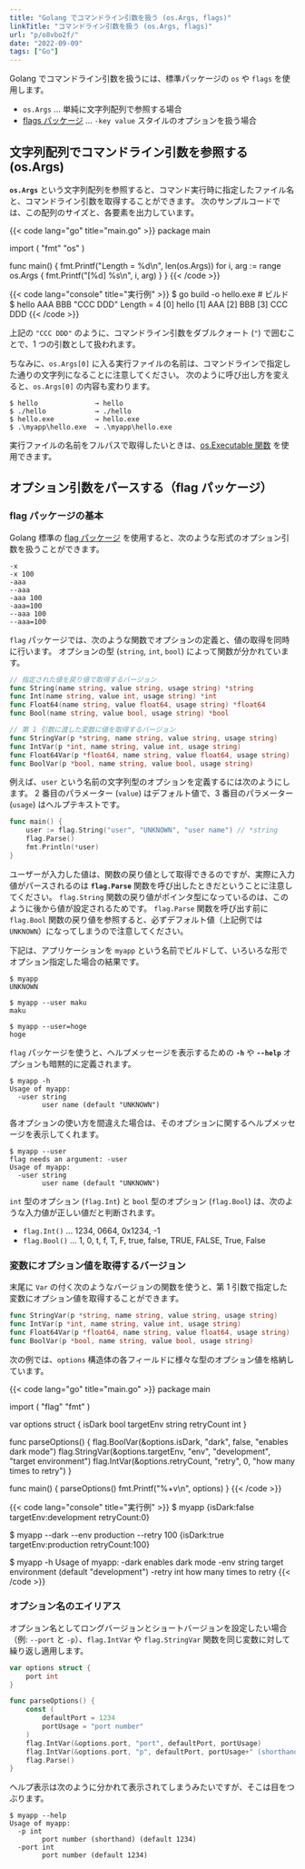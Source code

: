 ```yaml
---
title: "Golang でコマンドライン引数を扱う (os.Args, flags)"
linkTitle: "コマンドライン引数を扱う (os.Args, flags)"
url: "p/o8vbo2f/"
date: "2022-09-09"
tags: ["Go"]
---
```


Golang でコマンドライン引数を扱うには、標準パッケージの `os` や `flags` を使用します。

- `os.Args` ... 単純に文字列配列で参照する場合
- [flags パッケージ](https://pkg.go.dev/flag) ... `-key value` スタイルのオプションを扱う場合


文字列配列でコマンドライン引数を参照する (os.Args)
----

__`os.Args`__ という文字列配列を参照すると、コマンド実行時に指定したファイル名と、コマンドライン引数を取得することができます。
次のサンプルコードでは、この配列のサイズと、各要素を出力しています。

{{< code lang="go" title="main.go" >}}
package main

import (
	"fmt"
	"os"
)

func main() {
	fmt.Printf("Length = %d\n", len(os.Args))
	for i, arg := range os.Args {
		fmt.Printf("[%d] %s\n", i, arg)
	}
}
{{< /code >}}

{{< code lang="console" title="実行例" >}}
$ go build -o hello.exe  # ビルド
$ hello AAA BBB "CCC DDD"
Length = 4
[0] hello
[1] AAA
[2] BBB
[3] CCC DDD
{{< /code >}}

上記の `"CCC DDD"` のように、コマンドライン引数をダブルクォート (`"`) で囲むことで、1 つの引数として扱われます。

ちなみに、`os.Args[0]` に入る実行ファイルの名前は、コマンドラインで指定した通りの文字列になることに注意してください。
次のように呼び出し方を変えると、`os.Args[0]` の内容も変わります。

```
$ hello              → hello
$ ./hello            → ./hello
$ hello.exe          → hello.exe
$ .\myapp\hello.exe  → .\myapp\hello.exe
```

実行ファイルの名前をフルパスで取得したいときは、[os.Executable 関数](https://pkg.go.dev/os#Executable) を使用できます。


オプション引数をパースする（flag パッケージ）
----

### flag パッケージの基本

Golang 標準の [flag パッケージ](https://pkg.go.dev/flag) を使用すると、次のような形式のオプション引数を扱うことができます。

```
-x
-x 100
-aaa
--aaa
-aaa 100
-aaa=100
--aaa 100
--aaa=100
```

`flag` パッケージでは、次のような関数でオプションの定義と、値の取得を同時に行います。
オプションの型 (`string`, `int`, `bool`) によって関数が分かれています。

```go
// 指定された値を戻り値で取得するバージョン
func String(name string, value string, usage string) *string
func Int(name string, value int, usage string) *int
func Float64(name string, value float64, usage string) *float64
func Bool(name string, value bool, usage string) *bool

// 第 1 引数に渡した変数に値を取得するバージョン
func StringVar(p *string, name string, value string, usage string)
func IntVar(p *int, name string, value int, usage string)
func Float64Var(p *float64, name string, value float64, usage string)
func BoolVar(p *bool, name string, value bool, usage string)
```

例えば、`user` という名前の文字列型のオプションを定義するには次のようにします。
2 番目のパラメーター (`value`) はデフォルト値で、3 番目のパラメーター (`usage`) はヘルプテキストです。

```go
func main() {
	user := flag.String("user", "UNKNOWN", "user name") // *string
	flag.Parse()
	fmt.Println(*user)
}
```

ユーザーが入力した値は、関数の戻り値として取得できるのですが、実際に入力値がパースされるのは __`flag.Parse`__ 関数を呼び出したときだということに注意してください。
`flag.String` 関数の戻り値がポインタ型になっているのは、このように後から値が設定されるためです。
`flag.Parse` 関数を呼び出す前に `flag.Bool` 関数の戻り値を参照すると、必ずデフォルト値（上記例では `UNKNOWN`）になってしまうので注意してください。

下記は、アプリケーションを `myapp` という名前でビルドして、いろいろな形でオプション指定した場合の結果です。

```console
$ myapp
UNKNOWN

$ myapp --user maku
maku

$ myapp --user=hoge
hoge
```

`flag` パッケージを使うと、ヘルプメッセージを表示するための __`-h`__ や __`--help`__ オプションも暗黙的に定義されます。

```console
$ myapp -h
Usage of myapp:
  -user string
        user name (default "UNKNOWN")
```

各オプションの使い方を間違えた場合は、そのオプションに関するヘルプメッセージを表示してくれます。

```console
$ myapp --user
flag needs an argument: -user
Usage of myapp:
  -user string
        user name (default "UNKNOWN")
```

`int` 型のオプション (`flag.Int`) と `bool` 型のオプション (`flag.Bool`) は、次のような入力値が正しい値だと判断されます。

- `flag.Int()` ... 1234, 0664, 0x1234, -1
- `flag.Bool()` ... 1, 0, t, f, T, F, true, false, TRUE, FALSE, True, False

### 変数にオプション値を取得するバージョン

末尾に `Var` の付く次のようなバージョンの関数を使うと、第 1 引数で指定した変数にオプション値を取得することができます。

```go
func StringVar(p *string, name string, value string, usage string)
func IntVar(p *int, name string, value int, usage string)
func Float64Var(p *float64, name string, value float64, usage string)
func BoolVar(p *bool, name string, value bool, usage string)
```

次の例では、`options` 構造体の各フィールドに様々な型のオプション値を格納しています。

{{< code lang="go" title="main.go" >}}
package main

import (
	"flag"
	"fmt"
)

var options struct {
	isDark bool
	targetEnv string
	retryCount int
}

func parseOptions() {
	flag.BoolVar(&options.isDark, "dark", false, "enables dark mode")
	flag.StringVar(&options.targetEnv, "env", "development", "target environment")
	flag.IntVar(&options.retryCount, "retry", 0, "how many times to retry")
}

func main() {
	parseOptions()
	fmt.Printf("%+v\n", options)
}
{{< /code >}}

{{< code lang="console" title="実行例" >}}
$ myapp
{isDark:false targetEnv:development retryCount:0}

$ myapp --dark --env production --retry 100
{isDark:true targetEnv:production retryCount:100}

$ myapp -h
Usage of myapp:
  -dark
        enables dark mode
  -env string
        target environment (default "development")
  -retry int
        how many times to retry
{{< /code >}}

### オプション名のエイリアス

オプション名としてロングバージョンとショートバージョンを設定したい場合（例: `--port` と `-p`）、`flag.IntVar` や `flag.StringVar` 関数を同じ変数に対して繰り返し適用します。

```go
var options struct {
	port int
}

func parseOptions() {
	const (
		defaultPort = 1234
		portUsage = "port number"
	)
	flag.IntVar(&options.port, "port", defaultPort, portUsage)
	flag.IntVar(&options.port, "p", defaultPort, portUsage+" (shorthand)")
	flag.Parse()
}
```

ヘルプ表示は次のように分かれて表示されてしまうみたいですが、そこは目をつぶります。

```console
$ myapp --help
Usage of myapp:
  -p int
        port number (shorthand) (default 1234)
  -port int
        port number (default 1234)
```

